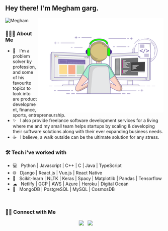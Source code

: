 <h2> Hey there! I'm Megham garg. </h2>
<img align="right" alt="GIF" src="https://raw.githubusercontent.com/devSouvik/devSouvik/master/gif3.gif" width="400"/>
<p align="left"> <img  src="https://komarev.com/ghpvc/?username=gargmegham" alt="Megham" /> </p>
<h3> 👨🏻‍💻 About Me </h3>

- 🔭 &nbsp; I'm a problem solver by profession, and some of his favourite topics to look into are product development, finance, sports, entrepreneurship.
- ✨ &nbsp; I also provide freelance software development services for a living where me and my small team helps startups by scaling & developing their software solutions along with their ever expanding business needs.
- ☕ &nbsp; I believe, a walk outside can be the ultimate solution for any stress.

<h3>🛠 Tech i've worked with</h3>

- 💻 &nbsp; Python | Javascript | C++ | C | Java | TypeScript
- 🌐 &nbsp; Django | React.js | Vue.js | React Native
- 🐍 &nbsp; Scikit-learn | NLTK | Keras | Spacy | Matplotlib | Pandas | Tensorflow
- ☁  &nbsp; Netlify | GCP | AWS | Azure | Heroku | Digital Ocean
- 🔎 &nbsp; MongoDB | PostgreSQL | MySQL | CosmosDB

</br>
<h3> 🤝🏻 Connect with Me </h3>

<p align="center">
&nbsp; <a href="https://www.linkedin.com/in/megham-garg/" target="_blank" rel="noopener noreferrer"><img src="https://img.icons8.com/plasticine/100/000000/linkedin.png" width="50" /></a>
&nbsp; <a href="mailto:meghamgarg@gmail.com" target="_blank" rel="noopener noreferrer"><img src="https://img.icons8.com/plasticine/100/000000/gmail.png"  width="50" /></a>
</p>
